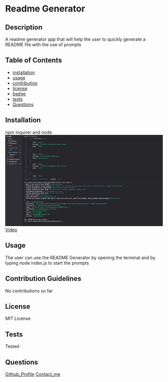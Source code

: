 # Readme Generator

  ## Description
  
  A readme generator app that will help the user to quickly generate a README file with the use of prompts
  
  ## Table of Contents
  
  - [installation](#installation)
  - [usage](#usage)
  - [contribution](#contribution)
  - [license](#license)
  - [badge](#badge)
  - [tests](#tests)
  - [Questions](#questions)
  
  
  
  ## Installation
  
   npm inquirer and node
   ![Application Screenshot](/Assets/Screenshot-terminal.jpg)
   [Video](https://app.screencastify.com/v3/watch/gWEydqohMSCrprzXqH2V)
  
  ## Usage
   The user can use the README Generator by opening the terminal and by typing node index.js to start the prompts
  
  ## Contribution Guidelines
  
   No contributions so far
  
  ## License
   MIT License
  
   
  
  ## Tests
   Tested
   
  ## Questions
   [Github_Profile](https://github.com/NadineTsianta)
   [Contact_me](k.tsianta@rocketmail.com)
   